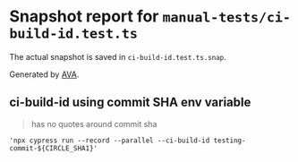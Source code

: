 # Snapshot report for `manual-tests/ci-build-id.test.ts`

The actual snapshot is saved in `ci-build-id.test.ts.snap`.

Generated by [AVA](https://ava.li).

## ci-build-id using commit SHA env variable

> has no quotes around commit sha

    'npx cypress run --record --parallel --ci-build-id testing-commit-${CIRCLE_SHA1}'
